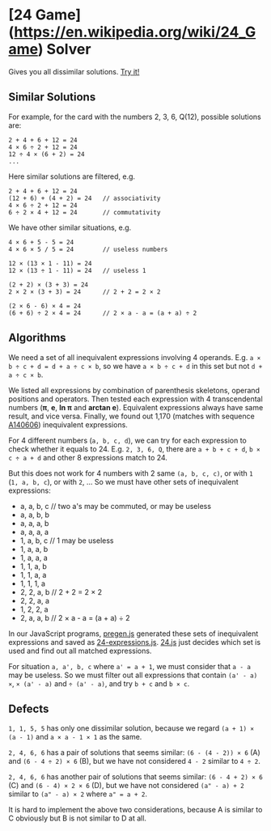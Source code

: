 # [24 Game] (https://en.wikipedia.org/wiki/24_Game) Solver
Gives you all dissimilar solutions. [Try it!](http://ns1.xqbase.com:8080/24.html)

## Similar Solutions
For example, for the card with the numbers 2, 3, 6, Q(12), possible solutions are:

    2 + 4 + 6 + 12 = 24
    4 × 6 ÷ 2 + 12 = 24
    12 ÷ 4 × (6 + 2) = 24
    ...

Here similar solutions are filtered, e.g.

    2 + 4 + 6 + 12 = 24
    (12 + 6) + (4 + 2) = 24   // associativity
    4 × 6 ÷ 2 + 12 = 24
    6 ÷ 2 × 4 + 12 = 24       // commutativity

We have other similar situations, e.g.

    4 × 6 + 5 - 5 = 24
    4 × 6 × 5 / 5 = 24        // useless numbers

    12 × (13 × 1 - 11) = 24
    12 × (13 ÷ 1 - 11) = 24   // useless 1

    (2 + 2) × (3 + 3) = 24
    2 × 2 × (3 + 3) = 24      // 2 + 2 = 2 × 2

    (2 × 6 - 6) × 4 = 24
    (6 + 6) ÷ 2 × 4 = 24      // 2 × a - a = (a + a) ÷ 2

## Algorithms
We need a set of all inequivalent expressions involving 4 operands. E.g. `a × b ÷ c + d = d + a ÷ c × b`, so we have `a × b ÷ c + d` in this set but not `d + a ÷ c × b`.

We listed all expressions by combination of parenthesis skeletons, operand positions and operators. Then tested each expression with 4 transcendental numbers (**π**, **e**, **ln π** and **arctan e**). Equivalent expressions always have same result, and vice versa. Finally, we found out 1,170 (matches with sequence [A140606](http://oeis.org/A140606)) inequivalent expressions.

For 4 different numbers (`a, b, c, d`), we can try for each expression to check whether it equals to 24. E.g. `2, 3, 6, Q`, there are `a + b + c + d`, `b × c ÷ a + d` and other 8 expressions match to 24.

But this does not work for 4 numbers with 2 same `(a, b, c, c)`, or with `1` (`1, a, b, c`), or with `2`, ... So we must have other sets of inequivalent expressions:

* a, a, b, c // two a's may be commuted, or may be useless
* a, a, b, b
* a, a, a, b
* a, a, a, a
* 1, a, b, c // 1 may be useless
* 1, a, a, b
* 1, a, a, a
* 1, 1, a, b
* 1, 1, a, a
* 1, 1, 1, a
* 2, 2, a, b // 2 + 2 = 2 × 2
* 2, 2, a, a
* 1, 2, 2, a
* 2, a, a, b // 2 × a - a = (a + a) ÷ 2

In our JavaScript programs, [pregen.js](https://github.com/auntyellow/24/blob/master/pregen.js) generated these sets of inequivalent expressions and saved as [24-expressions.js](https://github.com/auntyellow/24/blob/master/24-expressions.js). [24.js](https://github.com/auntyellow/24/blob/master/pregen.js) just decides which set is used and find out all matched expressions.

For situation `a, a', b, c` where `a' = a + 1`, we must consider that `a - a` may be useless. So we must filter out all expressions that contain `(a' - a) ×`, `× (a' - a)` and `÷ (a' - a)`, and try `b + c` and `b × c`.

## Defects

`1, 1, 5, 5` has only one dissimilar solution, because we regard `(a + 1) × (a - 1)` and `a × a - 1 × 1` as the same.

`2, 4, 6, 6` has a pair of solutions that seems similar: `(6 - (4 - 2)) × 6` (A) and `(6 - 4 ÷ 2) × 6` (B), but we have not considered `4 - 2` similar to `4 ÷ 2`.

`2, 4, 6, 6` has another pair of solutions that seems similar: `(6 - 4 + 2) × 6` (C) and `(6 - 4) × 2 × 6` (D), but we have not considered `(a" - a) + 2` similar to `(a" - a) × 2` where `a" = a + 2`.

It is hard to implement the above two considerations, because A is similar to C obviously but B is not similar to D at all.